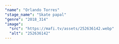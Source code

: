 ```yaml
---
"name": "Orlando Torres"
"stage_name": "Skate papal"
"genre": "2018_314"
"image":
  "src": "https://mafi.tv/assets/252636142.webp"
  "alt": "252636142"
---
```

